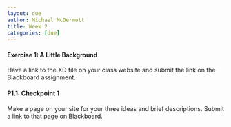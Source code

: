 ```yaml
---
layout: due
author: Michael McDermott
title: Week 2
categories: [due]
---
```

#### Exercise 1: A Little Background
Have a link to the XD file on your class website and submit the link on the Blackboard assignment.

#### P1.1: Checkpoint 1
Make a page on your site for your three ideas and brief descriptions. Submit a link to that page on Blackboard.
